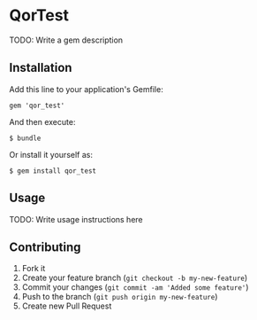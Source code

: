 # QorTest

TODO: Write a gem description

## Installation

Add this line to your application's Gemfile:

    gem 'qor_test'

And then execute:

    $ bundle

Or install it yourself as:

    $ gem install qor_test

## Usage

TODO: Write usage instructions here

## Contributing

1. Fork it
2. Create your feature branch (`git checkout -b my-new-feature`)
3. Commit your changes (`git commit -am 'Added some feature'`)
4. Push to the branch (`git push origin my-new-feature`)
5. Create new Pull Request

